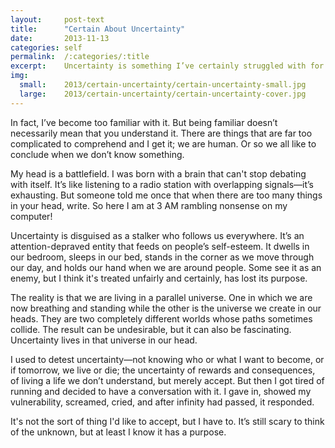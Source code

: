 ```yaml
---
layout:     post-text
title:      "Certain About Uncertainty"
date:       2013-11-13
categories: self
permalink:  /:categories/:title
excerpt:    Uncertainty is something I’ve certainly struggled with for as long as I can remember.
img:
  small:    2013/certain-uncertainty/certain-uncertainty-small.jpg
  large:    2013/certain-uncertainty/certain-uncertainty-cover.jpg
---
```

In fact, I’ve become too familiar with it. But being familiar doesn’t necessarily mean that you understand it. There are things that are far too complicated to comprehend and I get it; we are human. Or so we all like to conclude when we don’t know something.

My head is a battlefield. I was born with a brain that can't stop debating with itself. It’s like listening to a radio station with overlapping signals&mdash;it’s exhausting. But someone told me once that when there are too many things in your head, write. So here I am at 3 AM rambling nonsense on my computer!

Uncertainty is disguised as a stalker who follows us everywhere. It’s an attention-depraved entity that feeds on people’s self-esteem. It dwells in our bedroom, sleeps in our bed, stands in the corner as we move through our day, and holds our hand when we are around people. Some see it as an enemy, but I think it's treated unfairly and certainly, has lost its purpose.

The reality is that we are living in a parallel universe. One in which we are now breathing and standing while the other is the universe we create in our heads. They are two completely different worlds whose paths sometimes collide. The result can be undesirable, but it can also be fascinating. Uncertainty lives in that universe in our head.

I used to detest uncertainty&mdash;not knowing who or what I want to become, or if tomorrow, we live or die; the uncertainty of rewards and consequences, of living a life we don’t understand, but merely accept. But then I got tired of running and decided to have a conversation with it. I gave in, showed my vulnerability, screamed, cried, and after infinity had passed, it responded.

It's not the sort of thing I'd like to accept, but I have to. It’s still scary to think of the unknown, but at least I know it has a purpose.
